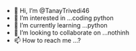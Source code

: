 - 👋 Hi, I’m @TanayTrivedi46
- 👀 I’m interested in ...coding python
- 🌱 I’m currently learning ...python
- 💞️ I’m looking to collaborate on ...nothinh
- 📫 How to reach me ...?

<!---
TanayTrivedi46/TanayTrivedi46 is a ✨ special ✨ repository because its `README.md` (this file) appears on your GitHub profile.
You can click the Preview link to take a look at your changes.
--->
